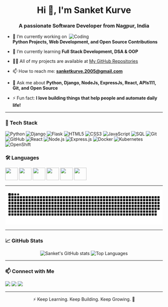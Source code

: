 <!--
**SanketKurve/SanketKurve** is a ✨ _special_ ✨ repository because its `README.md` (this file) appears on your GitHub profile.

Here are some ideas to get you started:

- 🔭 I’m currently working on ...
- 🌱 I’m currently learning ...
- 👯 I’m looking to collaborate on ...
- 🤔 I’m looking for help with ...
- 💬 Ask me about ...
- 📫 How to reach me: ...
- 😄 Pronouns: ...
- ⚡ Fun fact: ...
-->

<!-- Apperance Starts Here -->
<h1 align="center">Hi 👋, I'm Sanket Kurve</h1>
<h3 align="center">A passionate Software Developer from Nagpur, India</h3>

<img align="right" alt="Coding" width="300" src="https://cdn.dribbble.com/users/1162077/screenshots/3848914/programmer.gif">

- 🔭 I’m currently working on **Python Projects, Web Development, and Open Source Contributions**

- 🌱 I’m currently learning **Full Stack Development, DSA & OOP**

- 👨‍💻 All of my projects are available at [My GitHub Repositories](https://github.com/sanket200511)

- 📫 How to reach me: **sanketkurve.2005@gmail.com**

- 💬 Ask me about **Python, Django, NodeJs, ExpressJs, React, APIs111, Git, and Open Source**

- ⚡ Fun fact: **I love building things that help people and automate daily life!**

---
### 🚀 Tech Stack

![Python](https://img.shields.io/badge/-Python-3776AB?style=for-the-badge&logo=python&logoColor=white)
![Django](https://img.shields.io/badge/-Django-092E20?style=for-the-badge&logo=django&logoColor=white)
![Flask](https://img.shields.io/badge/-Flask-000000?style=for-the-badge&logo=flask&logoColor=white)
![HTML5](https://img.shields.io/badge/-HTML5-E34F26?style=for-the-badge&logo=html5&logoColor=white)
![CSS3](https://img.shields.io/badge/-CSS3-1572B6?style=for-the-badge&logo=css3&logoColor=white)
![JavaScript](https://img.shields.io/badge/-JavaScript-F7DF1E?style=for-the-badge&logo=javascript&logoColor=black)
![SQL](https://img.shields.io/badge/-SQL-4479A1?style=for-the-badge&logo=postgresql&logoColor=white)
![Git](https://img.shields.io/badge/-Git-F05032?style=for-the-badge&logo=git&logoColor=white)
![GitHub](https://img.shields.io/badge/-GitHub-181717?style=for-the-badge&logo=github&logoColor=white)
![React](https://img.shields.io/badge/-React-20232A?style=for-the-badge&logo=react&logoColor=61DAFB)
![Node.js](https://img.shields.io/badge/-Node.js-339933?style=for-the-badge&logo=node.js&logoColor=white)
![Express.js](https://img.shields.io/badge/-Express.js-000000?style=for-the-badge&logo=express&logoColor=white)
![Docker](https://img.shields.io/badge/-Docker-2496ED?style=for-the-badge&logo=docker&logoColor=white)
![Kubernetes](https://img.shields.io/badge/-Kubernetes-326CE5?style=for-the-badge&logo=kubernetes&logoColor=white)
![OpenShift](https://img.shields.io/badge/-OpenShift-EE0000?style=for-the-badge&logo=red-hat-open-shift&logoColor=white)


### 🛠️ Languages

<p>
  <img src="https://cdn.jsdelivr.net/gh/devicons/devicon/icons/c/c-original.svg" width="40" height="40" />
  <img src="https://cdn.jsdelivr.net/gh/devicons/devicon/icons/cplusplus/cplusplus-original.svg" width="40" height="40" />
  <img src="https://cdn.jsdelivr.net/gh/devicons/devicon/icons/java/java-original.svg" width="40" height="40" />
  <img src="https://cdn.jsdelivr.net/gh/devicons/devicon/icons/javascript/javascript-original.svg" width="40" height="40" />
  <img src="https://cdn.jsdelivr.net/gh/devicons/devicon/icons/python/python-original.svg" width="40" height="40" />
  <img src="https://cdn.jsdelivr.net/gh/devicons/devicon/icons/mysql/mysql-original.svg" width="40" height="40" />
</p>

---

<picture>
  <source media="(prefers-color-scheme: dark)" srcset="https://raw.githubusercontent.com/SanketKurve/SanketKurve/output/github-snake-dark.svg" />
  <source media="(prefers-color-scheme: light)" srcset="https://raw.githubusercontent.com/SanketKurve/SanketKurve/output/github-snake.svg" />
  <img alt="github-snake" src="https://raw.githubusercontent.com/SanketKurve/SanketKurve/output/github-snake.svg" />
</picture>


---

### 📈 GitHub Stats

<p align="center">
  <img src="https://github-readme-stats.vercel.app/api?username=sanket200511&show_icons=true&theme=github_dark" alt="Sanket's GitHub stats" height="180"/>
  <img src="https://github-readme-stats.vercel.app/api/top-langs/?username=sanket200511&layout=compact&theme=github_dark" alt="Top Languages" height="180"/>
</p>

---

### 📫 Connect with Me

<p>
  <a href="https://github.com/sanket200511"><img src="https://img.shields.io/badge/GitHub-100000?style=for-the-badge&logo=github&logoColor=white" /></a>
  <a href="mailto:sanketkurve2005@gmail.com"><img src="https://img.shields.io/badge/Email-D14836?style=for-the-badge&logo=gmail&logoColor=white" /></a>
  <a href="https://www.linkedin.com/in/sanket-kurve-03a8b3196"><img src="https://img.shields.io/badge/LinkedIn-blue?style=for-the-badge&logo=linkedin&logoColor=white" /></a>
</p>

---

<p align="center">⚡ Keep Learning. Keep Building. Keep Growing. 🚀</p>

